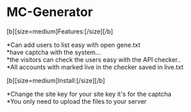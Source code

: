 # MC-Generator

[b][size=medium]Features:[/size][/b]


*Can add users to list easy with open gene.txt<br>
*have captcha with the system...<br>
*the visitors can check the users easy with the API checker..<br>
*All accounts with marked live in the checker saved in live.txt<br>

[b][size=medium]Install:[/size][/b]

*Change the site key for your site key it's for the captcha<br>
*You only need to upload the files to your server<br>


